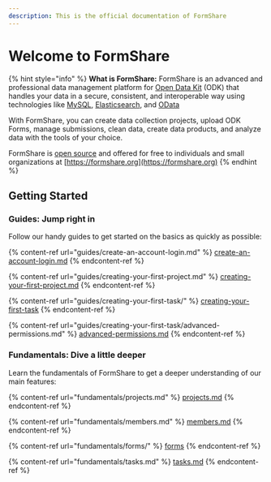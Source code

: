 ```yaml
---
description: This is the official documentation of FormShare
---
```


# Welcome to FormShare

{% hint style="info" %}
**What is FormShare:** FormShare is an advanced and professional data management platform for [Open Data Kit](https://docs.getodk.org/) (ODK) that handles your data in a secure, consistent, and interoperable way using technologies like [MySQL](https://www.mysql.com/products/community/), [Elasticsearch](https://www.elastic.co/), and [OData](https://www.odata.org/)

With FormShare, you can create data collection projects, upload ODK Forms, manage submissions, clean data, create data products, and analyze data with the tools of your choice.

FormShare is [open source](https://github.com/qlands/FormShare) and offered for free to individuals and small organizations at [https://formshare.org](https://formshare.org)
{% endhint %}

## Getting Started

### Guides: Jump right in

Follow our handy guides to get started on the basics as quickly as possible:

{% content-ref url="guides/create-an-account-login.md" %}
[create-an-account-login.md](guides/create-an-account-login.md)
{% endcontent-ref %}

{% content-ref url="guides/creating-your-first-project.md" %}
[creating-your-first-project.md](guides/creating-your-first-project.md)
{% endcontent-ref %}

{% content-ref url="guides/creating-your-first-task/" %}
[creating-your-first-task](guides/creating-your-first-task/)
{% endcontent-ref %}

{% content-ref url="guides/creating-your-first-task/advanced-permissions.md" %}
[advanced-permissions.md](guides/creating-your-first-task/advanced-permissions.md)
{% endcontent-ref %}

### Fundamentals: Dive a little deeper

Learn the fundamentals of FormShare to get a deeper understanding of our main features:

{% content-ref url="fundamentals/projects.md" %}
[projects.md](fundamentals/projects.md)
{% endcontent-ref %}

{% content-ref url="fundamentals/members.md" %}
[members.md](fundamentals/members.md)
{% endcontent-ref %}

{% content-ref url="fundamentals/forms/" %}
[forms](fundamentals/forms/)
{% endcontent-ref %}

{% content-ref url="fundamentals/tasks.md" %}
[tasks.md](fundamentals/tasks.md)
{% endcontent-ref %}
